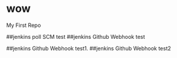 # wow
My First Repo


##jenkins poll SCM test
##jenkins Github Webhook test

##jenkins Github Webhook test1.
##jenkins Github Webhook test2


